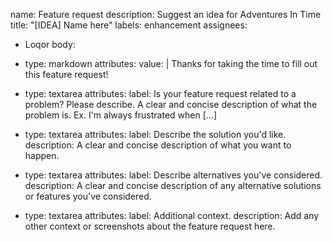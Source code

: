 name: Feature request
description: Suggest an idea for Adventures In Time
title: "[IDEA] Name here"
labels: enhancement
assignees:
- Loqor
  body:
- type: markdown
  attributes:
  value: |
  Thanks for taking the time to fill out this feature request!
- type: textarea
  attributes:
  label: Is your feature request related to a problem? Please describe.
  A clear and concise description of what the problem is. Ex. I'm always frustrated when [...]

- type: textarea
  attributes:
  label: Describe the solution you'd like.
  description: A clear and concise description of what you want to happen.

- type: textarea
  attributes:
  label: Describe alternatives you've considered.
  description: A clear and concise description of any alternative solutions or features you've considered.

- type: textarea
  attributes:
  label: Additional context.
  description: Add any other context or screenshots about the feature request here.

